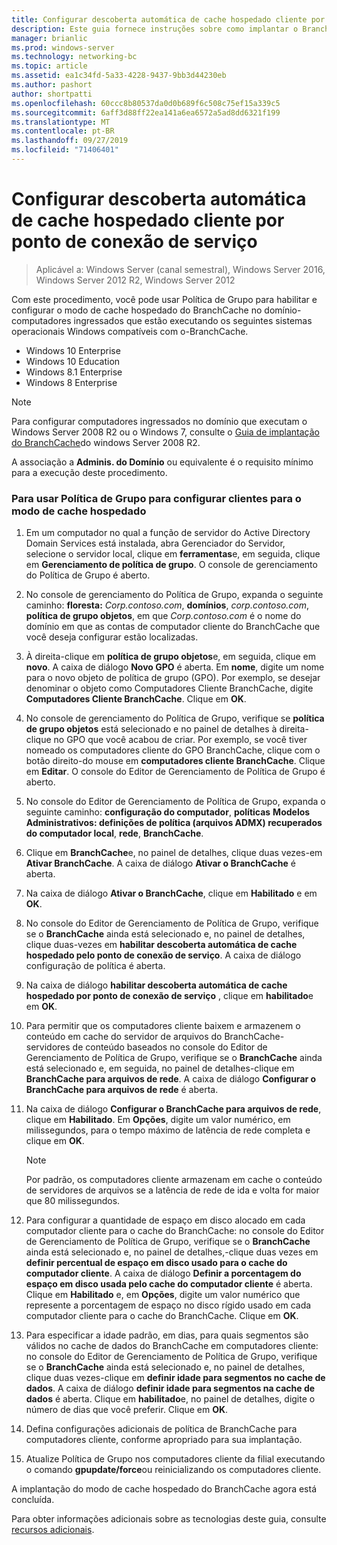```yaml
---
title: Configurar descoberta automática de cache hospedado cliente por ponto de conexão de serviço
description: Este guia fornece instruções sobre como implantar o BranchCache no modo de cache hospedado em computadores que executam o Windows Server 2016 e o Windows 10
manager: brianlic
ms.prod: windows-server
ms.technology: networking-bc
ms.topic: article
ms.assetid: ea1c34fd-5a33-4228-9437-9bb3d44230eb
ms.author: pashort
author: shortpatti
ms.openlocfilehash: 60ccc8b80537da0d0b689f6c508c75ef15a339c5
ms.sourcegitcommit: 6aff3d88ff22ea141a6ea6572a5ad8dd6321f199
ms.translationtype: MT
ms.contentlocale: pt-BR
ms.lasthandoff: 09/27/2019
ms.locfileid: "71406401"
---
```

#  <a name="configure-client-automatic-hosted-cache-discovery-by-service-connection-point"></a>Configurar descoberta automática de cache hospedado cliente por ponto de conexão de serviço

>Aplicável a: Windows Server (canal semestral), Windows Server 2016, Windows Server 2012 R2, Windows Server 2012

Com este procedimento, você pode usar Política de Grupo para habilitar e configurar o modo de cache hospedado do BranchCache no domínio\-computadores ingressados que estão executando os seguintes sistemas operacionais Windows compatíveis com o\-BranchCache.

- Windows 10 Enterprise
- Windows 10 Education
- Windows 8.1 Enterprise
- Windows 8 Enterprise

> [!NOTE]  
> Para configurar computadores ingressados no domínio que executam o Windows Server 2008 R2 ou o Windows 7, consulte o [Guia de implantação do BranchCache](https://technet.microsoft.com/library/ee649232.aspx)do windows Server 2008 R2.

A associação a **Adminis. do Domínio** ou equivalente é o requisito mínimo para a execução deste procedimento.

### <a name="to-use-group-policy-to-configure-clients-for-hosted-cache-mode"></a>Para usar Política de Grupo para configurar clientes para o modo de cache hospedado

1. Em um computador no qual a função de servidor do Active Directory Domain Services está instalada, abra Gerenciador do Servidor, selecione o servidor local, clique em **ferramentas**e, em seguida, clique em **Gerenciamento de política de grupo**. O console de gerenciamento do Política de Grupo é aberto.

2. No console de gerenciamento do Política de Grupo, expanda o seguinte caminho: **floresta:** *Corp.contoso.com*, **domínios**, *corp.contoso.com*, **política de grupo objetos**, em que *Corp.contoso.com* é o nome do domínio em que as contas de computador cliente do BranchCache que você deseja configurar estão localizadas.

3. À direita\-clique em **política de grupo objetos**e, em seguida, clique em **novo**. A caixa de diálogo **Novo GPO** é aberta. Em **nome**, digite um nome para o novo objeto de política de grupo \(GPO\). Por exemplo, se desejar denominar o objeto como Computadores Cliente BranchCache, digite **Computadores Cliente BranchCache**. Clique em **OK**.

4. No console de gerenciamento do Política de Grupo, verifique se **política de grupo objetos** está selecionado e no painel de detalhes à direita\-clique no GPO que você acabou de criar. Por exemplo, se você tiver nomeado os computadores cliente do GPO BranchCache, clique com o botão direito\-do mouse em **computadores cliente BranchCache**. Clique em **Editar**. O console do Editor de Gerenciamento de Política de Grupo é aberto.

5. No console do Editor de Gerenciamento de Política de Grupo, expanda o seguinte caminho: **configuração do computador**, **políticas** **Modelos Administrativos: definições de política \(arquivos ADMX\) recuperados do computador local**, **rede**, **BranchCache**.

6. Clique em **BranchCache**e, no painel de detalhes, clique duas vezes\-em **Ativar BranchCache**. A caixa de diálogo **Ativar o BranchCache** é aberta.
  
7.  Na caixa de diálogo **Ativar o BranchCache**, clique em **Habilitado** e em **OK**.

8. No console do Editor de Gerenciamento de Política de Grupo, verifique se o **BranchCache** ainda está selecionado e, no painel de detalhes, clique duas\-vezes em **habilitar descoberta automática de cache hospedado pelo ponto de conexão de serviço**. A caixa de diálogo configuração de política é aberta.

9. Na caixa de diálogo **habilitar descoberta automática de cache hospedado por ponto de conexão de serviço** , clique em **habilitado**e em **OK**.

10. Para permitir que os computadores cliente baixem e armazenem o conteúdo em cache do servidor de arquivos do BranchCache\-servidores de conteúdo baseados no console do Editor de Gerenciamento de Política de Grupo, verifique se o **BranchCache** ainda está selecionado e, em seguida, no painel de detalhes\-clique em **BranchCache para arquivos de rede**. A caixa de diálogo **Configurar o BranchCache para arquivos de rede** é aberta. 
11. Na caixa de diálogo **Configurar o BranchCache para arquivos de rede**, clique em **Habilitado**. Em **Opções**, digite um valor numérico, em milissegundos, para o tempo máximo de latência de rede completa e clique em **OK**.
  
    > [!NOTE]
    > Por padrão, os computadores cliente armazenam em cache o conteúdo de servidores de arquivos se a latência de rede de ida e volta for maior que 80 milissegundos.
  
12. Para configurar a quantidade de espaço em disco alocado em cada computador cliente para o cache do BranchCache: no console do Editor de Gerenciamento de Política de Grupo, verifique se o **BranchCache** ainda está selecionado e, no painel de detalhes,\-clique duas vezes em **definir percentual de espaço em disco usado para o cache do computador cliente**. A caixa de diálogo **Definir a porcentagem do espaço em disco usada pelo cache do computador cliente** é aberta. Clique em **Habilitado** e, em **Opções**, digite um valor numérico que represente a porcentagem de espaço no disco rígido usado em cada computador cliente para o cache do BranchCache. Clique em **OK**.

13. Para especificar a idade padrão, em dias, para quais segmentos são válidos no cache de dados do BranchCache em computadores cliente: no console do Editor de Gerenciamento de Política de Grupo, verifique se o **BranchCache** ainda está selecionado e, no painel de detalhes, clique duas vezes\-clique em **definir idade para segmentos no cache de dados**. A caixa de diálogo **definir idade para segmentos na cache de dados** é aberta. Clique em **habilitado**e, no painel de detalhes, digite o número de dias que você preferir. Clique em **OK**.

14. Defina configurações adicionais de política de BranchCache para computadores cliente, conforme apropriado para sua implantação.

15. Atualize Política de Grupo nos computadores cliente da filial executando o comando **gpupdate/force**ou reinicializando os computadores cliente.

A implantação do modo de cache hospedado do BranchCache agora está concluída.

Para obter informações adicionais sobre as tecnologias deste guia, consulte [recursos adicionais](11-Bc-Hcm-additional-resources.md).